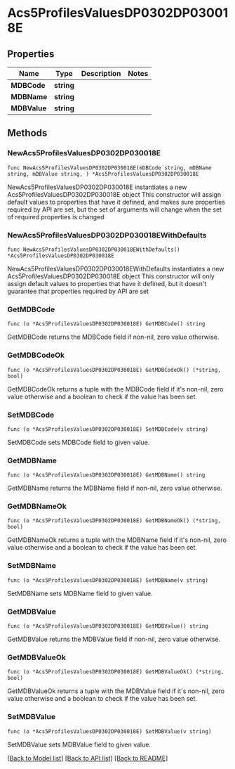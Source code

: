 # Acs5ProfilesValuesDP0302DP030018E

## Properties

Name | Type | Description | Notes
------------ | ------------- | ------------- | -------------
**MDBCode** | **string** |  | 
**MDBName** | **string** |  | 
**MDBValue** | **string** |  | 

## Methods

### NewAcs5ProfilesValuesDP0302DP030018E

`func NewAcs5ProfilesValuesDP0302DP030018E(mDBCode string, mDBName string, mDBValue string, ) *Acs5ProfilesValuesDP0302DP030018E`

NewAcs5ProfilesValuesDP0302DP030018E instantiates a new Acs5ProfilesValuesDP0302DP030018E object
This constructor will assign default values to properties that have it defined,
and makes sure properties required by API are set, but the set of arguments
will change when the set of required properties is changed

### NewAcs5ProfilesValuesDP0302DP030018EWithDefaults

`func NewAcs5ProfilesValuesDP0302DP030018EWithDefaults() *Acs5ProfilesValuesDP0302DP030018E`

NewAcs5ProfilesValuesDP0302DP030018EWithDefaults instantiates a new Acs5ProfilesValuesDP0302DP030018E object
This constructor will only assign default values to properties that have it defined,
but it doesn't guarantee that properties required by API are set

### GetMDBCode

`func (o *Acs5ProfilesValuesDP0302DP030018E) GetMDBCode() string`

GetMDBCode returns the MDBCode field if non-nil, zero value otherwise.

### GetMDBCodeOk

`func (o *Acs5ProfilesValuesDP0302DP030018E) GetMDBCodeOk() (*string, bool)`

GetMDBCodeOk returns a tuple with the MDBCode field if it's non-nil, zero value otherwise
and a boolean to check if the value has been set.

### SetMDBCode

`func (o *Acs5ProfilesValuesDP0302DP030018E) SetMDBCode(v string)`

SetMDBCode sets MDBCode field to given value.


### GetMDBName

`func (o *Acs5ProfilesValuesDP0302DP030018E) GetMDBName() string`

GetMDBName returns the MDBName field if non-nil, zero value otherwise.

### GetMDBNameOk

`func (o *Acs5ProfilesValuesDP0302DP030018E) GetMDBNameOk() (*string, bool)`

GetMDBNameOk returns a tuple with the MDBName field if it's non-nil, zero value otherwise
and a boolean to check if the value has been set.

### SetMDBName

`func (o *Acs5ProfilesValuesDP0302DP030018E) SetMDBName(v string)`

SetMDBName sets MDBName field to given value.


### GetMDBValue

`func (o *Acs5ProfilesValuesDP0302DP030018E) GetMDBValue() string`

GetMDBValue returns the MDBValue field if non-nil, zero value otherwise.

### GetMDBValueOk

`func (o *Acs5ProfilesValuesDP0302DP030018E) GetMDBValueOk() (*string, bool)`

GetMDBValueOk returns a tuple with the MDBValue field if it's non-nil, zero value otherwise
and a boolean to check if the value has been set.

### SetMDBValue

`func (o *Acs5ProfilesValuesDP0302DP030018E) SetMDBValue(v string)`

SetMDBValue sets MDBValue field to given value.



[[Back to Model list]](../README.md#documentation-for-models) [[Back to API list]](../README.md#documentation-for-api-endpoints) [[Back to README]](../README.md)


